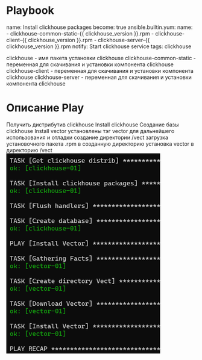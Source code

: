 #  Playbook

 name: Install clickhouse packages
      become: true
      ansible.builtin.yum:
        name:
          - clickhouse-common-static-{{ clickhouse_version }}.rpm
          - clickhouse-client-{{ clickhouse_version }}.rpm
          - clickhouse-server-{{ clickhouse_version }}.rpm
      notify: Start clickhouse service
      tags: clickhouse

clickhouse - имя пакета установки clickhouse
clickhouse-common-static - переменная для скачивания и установки компонента clickhouse
clickhouse-client - переменная для скачивания и установки компонента clickhouse
clickhouse-server - переменная для скачивания и установки компонента clickhouse


# Описание Play

Получить дистрибутив clickhouse
Install clickhouse
Создание базы clickhouse
Install vector
установлены тэг vector для дальнейшего использования и отладки
создание директории /vect
загрузка установочного пакета .rpm в созданную директорию
установка vector в директорию /vect
![img.png](img.png)
